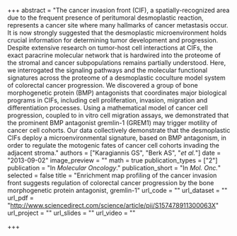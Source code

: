 +++
abstract = "The cancer invasion front (CIF), a spatially-recognized area due to the frequent presence of peritumoral desmoplastic reaction, represents a cancer site where many hallmarks of cancer metastasis occur. It is now strongly suggested that the desmoplastic microenvironment holds crucial information for determining tumor development and progression. Despite extensive research on tumor-host cell interactions at CIFs, the exact paracrine molecular network that is hardwired into the proteome of the stromal and cancer subpopulations remains partially understood. Here, we interrogated the signaling pathways and the molecular functional signatures across the proteome of a desmoplastic coculture model system of colorectal cancer progression. We discovered a group of bone morphogenetic protein (BMP) antagonists that coordinates major biological programs in CIFs, including cell proliferation, invasion, migration and differentiation processes. Using a mathematical model of cancer cell progression, coupled to in vitro cell migration assays, we demonstrated that the prominent BMP antagonist gremlin-1 (GREM1) may trigger motility of cancer cell cohorts. Our data collectively demonstrate that the desmoplastic CIFs deploy a microenvironmental signature, based on BMP antagonism, in order to regulate the motogenic fates of cancer cell cohorts invading the adjacent stroma."
authors = ["Karagiannis GS", "Berk AS", "*et al.*"]
date = "2013-09-02"
image_preview = ""
math = true
publication_types = ["2"]
publication = "In *Molecular Oncology*."
publication_short = "In *Mol. Onc.*"
selected = false
title = "Enrichment map profiling of the cancer invasion front suggests regulation of colorectal cancer progression by the bone morphogenetic protein antagonist, gremlin-1"
url_code = ""
url_dataset = ""
url_pdf = "http://www.sciencedirect.com/science/article/pii/S157478911300063X"
url_project = ""
url_slides = ""
url_video = ""

+++

